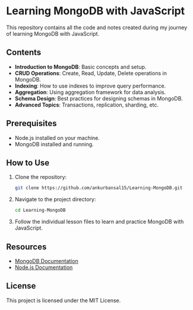 # Learning MongoDB with JavaScript

This repository contains all the code and notes created during my journey of learning MongoDB with JavaScript.

## Contents

- **Introduction to MongoDB**: Basic concepts and setup.
- **CRUD Operations**: Create, Read, Update, Delete operations in MongoDB.
- **Indexing**: How to use indexes to improve query performance.
- **Aggregation**: Using aggregation framework for data analysis.
- **Schema Design**: Best practices for designing schemas in MongoDB.
- **Advanced Topics**: Transactions, replication, sharding, etc.

## Prerequisites

- Node.js installed on your machine.
- MongoDB installed and running.

## How to Use

1. Clone the repository:
    ```sh
    git clone https://github.com/ankurbansal15/Learning-MongoDB.git
    ```
2. Navigate to the project directory:
    ```sh
    cd Learning-MongoDB
    ```
3. Follow the individual lesson files to learn and practice MongoDB with JavaScript.

## Resources

- [MongoDB Documentation](https://docs.mongodb.com/)
- [Node.js Documentation](https://nodejs.org/en/docs/)

## License

This project is licensed under the MIT License.